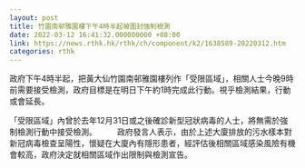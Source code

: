 ```yaml
---
layout: post
title: 竹園南邨雅園樓下午4時半起被圍封強制檢測
date: 2022-03-12 16:41:32.000000000 +08:00
link: https://news.rthk.hk/rthk/ch/component/k2/1638589-20220312.htm
categories: rthk
---
```


政府下午4時半起，把黃大仙竹園南邨雅園樓列作「受限區域」，相關人士今晚9時前需要接受檢測，政府目標是在明日下午約1時完成此行動。視乎檢測結果，行動或會延長。

「受限區域」內曾於去年12月31日或之後確診新型冠狀病毒的人士，將無需於強制檢測行動中接受檢測。
　　 
政府發言人表示，由於上述大廈排放的污水樣本對新冠病毒檢查呈陽性，懷疑在大廈內有隱形患者，經評估後相關區域感染風險有機會較高，政府決定就相關區域作出限制與檢測宣告。
